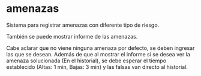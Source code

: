 # amenazas

Sistema para registrar amenazas con diferente tipo de riesgo. 

También se puede mostrar informe de las amenazas. 

Cabe aclarar que no viene ninguna amenaza por defecto, se deben ingresar las que se desean. Además de que al mostrar el informe si se desea ver la amenaza solucionada (En el historial), se debe esperar el tiempo establecido (Altas: 1 min, Bajas: 3 min) y las falsas van directo al historial. 
